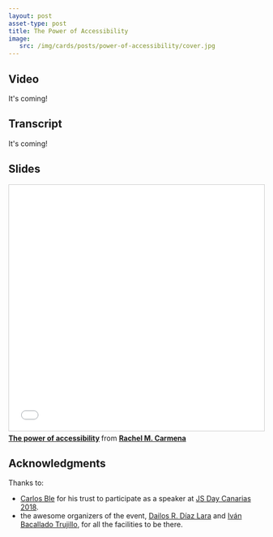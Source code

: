 ```yaml
---
layout: post
asset-type: post
title: The Power of Accessibility
image:
   src: /img/cards/posts/power-of-accessibility/cover.jpg
---
```


## Video

It's coming!

## Transcript

It's coming!

## Slides

<iframe src="//www.slideshare.net/slideshow/embed_code/key/d08Pm5PJ2pFMB" width="595" height="485" frameborder="0" marginwidth="0" marginheight="0" scrolling="no" style="border:1px solid #CCC; border-width:1px; margin-bottom:5px; max-width: 100%;" allowfullscreen> </iframe> <div style="margin-bottom:5px"> <strong> <a href="//www.slideshare.net/raquelmorenocarmena/the-power-of-accessibility-122741867" title="The power of accessibility" target="_blank">The power of accessibility</a> </strong> from <strong><a href="https://www.slideshare.net/raquelmorenocarmena" target="_blank">Rachel M. Carmena</a></strong> </div>


## Acknowledgments

Thanks to:
* <a href="https://twitter.com/carlosble" target="_blank">Carlos Ble</a> for his trust to participate as a speaker at <a href="https://jsdaycanarias.com" target="_blank">JS Day Canarias 2018</a>.
* the awesome organizers of the event, <a href="https://twitter.com/dDiaLar" target="_blank">Dailos R. Díaz Lara</a> and <a href="https://twitter.com/Ivanbtrujillo" target="_blank">Iván Bacallado Trujillo</a>, for all the facilities to be there.
